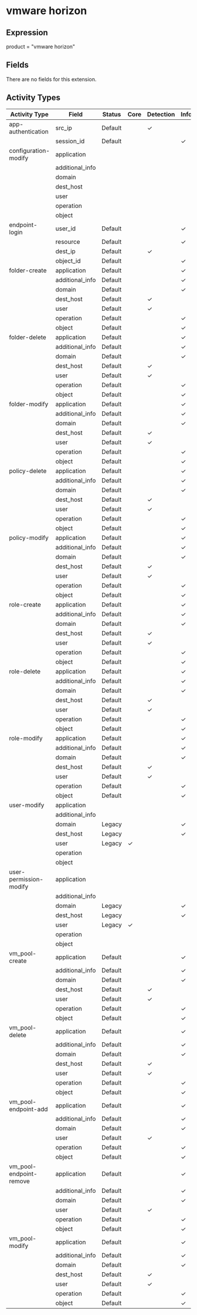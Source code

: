 vmware horizon
==============

Expression
----------

product = "vmware horizon"

Fields
------

There are no fields for this extension.

Activity Types
--------------

| Activity Type           | Field           | Status  | Core     | Detection | Informational |
| ----------------------- | --------------- | ------- | -------- | --------- | ------------- |
| app-authentication      | src_ip          | Default |          | &#10003;  |               |
|                         | session_id      | Default |          |           | &#10003;      |
| configuration-modify    | application     |         |          |           |               |
|                         | additional_info |         |          |           |               |
|                         | domain          |         |          |           |               |
|                         | dest_host       |         |          |           |               |
|                         | user            |         |          |           |               |
|                         | operation       |         |          |           |               |
|                         | object          |         |          |           |               |
| endpoint-login          | user_id         | Default |          |           | &#10003;      |
|                         | resource        | Default |          |           | &#10003;      |
|                         | dest_ip         | Default |          | &#10003;  |               |
|                         | object_id       | Default |          |           | &#10003;      |
| folder-create           | application     | Default |          |           | &#10003;      |
|                         | additional_info | Default |          |           | &#10003;      |
|                         | domain          | Default |          |           | &#10003;      |
|                         | dest_host       | Default |          | &#10003;  |               |
|                         | user            | Default |          | &#10003;  |               |
|                         | operation       | Default |          |           | &#10003;      |
|                         | object          | Default |          |           | &#10003;      |
| folder-delete           | application     | Default |          |           | &#10003;      |
|                         | additional_info | Default |          |           | &#10003;      |
|                         | domain          | Default |          |           | &#10003;      |
|                         | dest_host       | Default |          | &#10003;  |               |
|                         | user            | Default |          | &#10003;  |               |
|                         | operation       | Default |          |           | &#10003;      |
|                         | object          | Default |          |           | &#10003;      |
| folder-modify           | application     | Default |          |           | &#10003;      |
|                         | additional_info | Default |          |           | &#10003;      |
|                         | domain          | Default |          |           | &#10003;      |
|                         | dest_host       | Default |          | &#10003;  |               |
|                         | user            | Default |          | &#10003;  |               |
|                         | operation       | Default |          |           | &#10003;      |
|                         | object          | Default |          |           | &#10003;      |
| policy-delete           | application     | Default |          |           | &#10003;      |
|                         | additional_info | Default |          |           | &#10003;      |
|                         | domain          | Default |          |           | &#10003;      |
|                         | dest_host       | Default |          | &#10003;  |               |
|                         | user            | Default |          | &#10003;  |               |
|                         | operation       | Default |          |           | &#10003;      |
|                         | object          | Default |          |           | &#10003;      |
| policy-modify           | application     | Default |          |           | &#10003;      |
|                         | additional_info | Default |          |           | &#10003;      |
|                         | domain          | Default |          |           | &#10003;      |
|                         | dest_host       | Default |          | &#10003;  |               |
|                         | user            | Default |          | &#10003;  |               |
|                         | operation       | Default |          |           | &#10003;      |
|                         | object          | Default |          |           | &#10003;      |
| role-create             | application     | Default |          |           | &#10003;      |
|                         | additional_info | Default |          |           | &#10003;      |
|                         | domain          | Default |          |           | &#10003;      |
|                         | dest_host       | Default |          | &#10003;  |               |
|                         | user            | Default |          | &#10003;  |               |
|                         | operation       | Default |          |           | &#10003;      |
|                         | object          | Default |          |           | &#10003;      |
| role-delete             | application     | Default |          |           | &#10003;      |
|                         | additional_info | Default |          |           | &#10003;      |
|                         | domain          | Default |          |           | &#10003;      |
|                         | dest_host       | Default |          | &#10003;  |               |
|                         | user            | Default |          | &#10003;  |               |
|                         | operation       | Default |          |           | &#10003;      |
|                         | object          | Default |          |           | &#10003;      |
| role-modify             | application     | Default |          |           | &#10003;      |
|                         | additional_info | Default |          |           | &#10003;      |
|                         | domain          | Default |          |           | &#10003;      |
|                         | dest_host       | Default |          | &#10003;  |               |
|                         | user            | Default |          | &#10003;  |               |
|                         | operation       | Default |          |           | &#10003;      |
|                         | object          | Default |          |           | &#10003;      |
| user-modify             | application     |         |          |           |               |
|                         | additional_info |         |          |           |               |
|                         | domain          | Legacy  |          |           | &#10003;      |
|                         | dest_host       | Legacy  |          |           | &#10003;      |
|                         | user            | Legacy  | &#10003; |           |               |
|                         | operation       |         |          |           |               |
|                         | object          |         |          |           |               |
| user-permission-modify  | application     |         |          |           |               |
|                         | additional_info |         |          |           |               |
|                         | domain          | Legacy  |          |           | &#10003;      |
|                         | dest_host       | Legacy  |          |           | &#10003;      |
|                         | user            | Legacy  | &#10003; |           |               |
|                         | operation       |         |          |           |               |
|                         | object          |         |          |           |               |
| vm_pool-create          | application     | Default |          |           | &#10003;      |
|                         | additional_info | Default |          |           | &#10003;      |
|                         | domain          | Default |          |           | &#10003;      |
|                         | dest_host       | Default |          | &#10003;  |               |
|                         | user            | Default |          | &#10003;  |               |
|                         | operation       | Default |          |           | &#10003;      |
|                         | object          | Default |          |           | &#10003;      |
| vm_pool-delete          | application     | Default |          |           | &#10003;      |
|                         | additional_info | Default |          |           | &#10003;      |
|                         | domain          | Default |          |           | &#10003;      |
|                         | dest_host       | Default |          | &#10003;  |               |
|                         | user            | Default |          | &#10003;  |               |
|                         | operation       | Default |          |           | &#10003;      |
|                         | object          | Default |          |           | &#10003;      |
| vm_pool-endpoint-add    | application     | Default |          |           | &#10003;      |
|                         | additional_info | Default |          |           | &#10003;      |
|                         | domain          | Default |          |           | &#10003;      |
|                         | user            | Default |          | &#10003;  |               |
|                         | operation       | Default |          |           | &#10003;      |
|                         | object          | Default |          |           | &#10003;      |
| vm_pool-endpoint-remove | application     | Default |          |           | &#10003;      |
|                         | additional_info | Default |          |           | &#10003;      |
|                         | domain          | Default |          |           | &#10003;      |
|                         | user            | Default |          | &#10003;  |               |
|                         | operation       | Default |          |           | &#10003;      |
|                         | object          | Default |          |           | &#10003;      |
| vm_pool-modify          | application     | Default |          |           | &#10003;      |
|                         | additional_info | Default |          |           | &#10003;      |
|                         | domain          | Default |          |           | &#10003;      |
|                         | dest_host       | Default |          | &#10003;  |               |
|                         | user            | Default |          | &#10003;  |               |
|                         | operation       | Default |          |           | &#10003;      |
|                         | object          | Default |          |           | &#10003;      |

